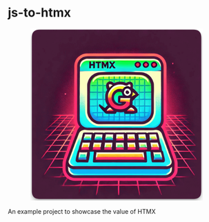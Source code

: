 # js-to-htmx

<p align="center">
  <img src="web/static/images/js-to-htmx.png" alt="drawing" width="400"/>
</p>

An example project to showcase the value of HTMX 